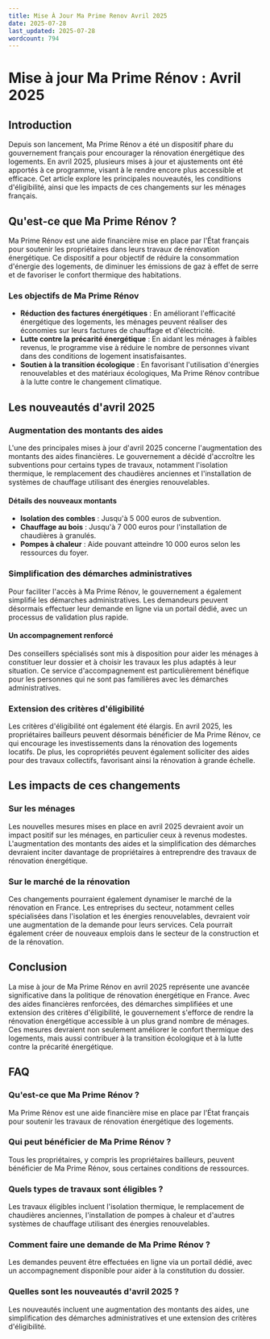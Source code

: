 ```yaml
---
title: Mise À Jour Ma Prime Renov Avril 2025
date: 2025-07-28
last_updated: 2025-07-28
wordcount: 794
---
```


# Mise à jour Ma Prime Rénov : Avril 2025

## Introduction

Depuis son lancement, Ma Prime Rénov a été un dispositif phare du gouvernement français pour encourager la rénovation énergétique des logements. En avril 2025, plusieurs mises à jour et ajustements ont été apportés à ce programme, visant à le rendre encore plus accessible et efficace. Cet article explore les principales nouveautés, les conditions d'éligibilité, ainsi que les impacts de ces changements sur les ménages français.

## Qu'est-ce que Ma Prime Rénov ?

Ma Prime Rénov est une aide financière mise en place par l'État français pour soutenir les propriétaires dans leurs travaux de rénovation énergétique. Ce dispositif a pour objectif de réduire la consommation d'énergie des logements, de diminuer les émissions de gaz à effet de serre et de favoriser le confort thermique des habitations. 

### Les objectifs de Ma Prime Rénov

- **Réduction des factures énergétiques** : En améliorant l'efficacité énergétique des logements, les ménages peuvent réaliser des économies sur leurs factures de chauffage et d'électricité.
- **Lutte contre la précarité énergétique** : En aidant les ménages à faibles revenus, le programme vise à réduire le nombre de personnes vivant dans des conditions de logement insatisfaisantes.
- **Soutien à la transition écologique** : En favorisant l'utilisation d'énergies renouvelables et des matériaux écologiques, Ma Prime Rénov contribue à la lutte contre le changement climatique.

## Les nouveautés d'avril 2025

### Augmentation des montants des aides

L'une des principales mises à jour d'avril 2025 concerne l'augmentation des montants des aides financières. Le gouvernement a décidé d'accroître les subventions pour certains types de travaux, notamment l'isolation thermique, le remplacement des chaudières anciennes et l'installation de systèmes de chauffage utilisant des énergies renouvelables.

#### Détails des nouveaux montants

- **Isolation des combles** : Jusqu'à 5 000 euros de subvention.
- **Chauffage au bois** : Jusqu'à 7 000 euros pour l'installation de chaudières à granulés.
- **Pompes à chaleur** : Aide pouvant atteindre 10 000 euros selon les ressources du foyer.

### Simplification des démarches administratives

Pour faciliter l'accès à Ma Prime Rénov, le gouvernement a également simplifié les démarches administratives. Les demandeurs peuvent désormais effectuer leur demande en ligne via un portail dédié, avec un processus de validation plus rapide. 

#### Un accompagnement renforcé

Des conseillers spécialisés sont mis à disposition pour aider les ménages à constituer leur dossier et à choisir les travaux les plus adaptés à leur situation. Ce service d'accompagnement est particulièrement bénéfique pour les personnes qui ne sont pas familières avec les démarches administratives.

### Extension des critères d'éligibilité

Les critères d'éligibilité ont également été élargis. En avril 2025, les propriétaires bailleurs peuvent désormais bénéficier de Ma Prime Rénov, ce qui encourage les investissements dans la rénovation des logements locatifs. De plus, les copropriétés peuvent également solliciter des aides pour des travaux collectifs, favorisant ainsi la rénovation à grande échelle.

## Les impacts de ces changements

### Sur les ménages

Les nouvelles mesures mises en place en avril 2025 devraient avoir un impact positif sur les ménages, en particulier ceux à revenus modestes. L'augmentation des montants des aides et la simplification des démarches devraient inciter davantage de propriétaires à entreprendre des travaux de rénovation énergétique.

### Sur le marché de la rénovation

Ces changements pourraient également dynamiser le marché de la rénovation en France. Les entreprises du secteur, notamment celles spécialisées dans l'isolation et les énergies renouvelables, devraient voir une augmentation de la demande pour leurs services. Cela pourrait également créer de nouveaux emplois dans le secteur de la construction et de la rénovation.

## Conclusion

La mise à jour de Ma Prime Rénov en avril 2025 représente une avancée significative dans la politique de rénovation énergétique en France. Avec des aides financières renforcées, des démarches simplifiées et une extension des critères d'éligibilité, le gouvernement s'efforce de rendre la rénovation énergétique accessible à un plus grand nombre de ménages. Ces mesures devraient non seulement améliorer le confort thermique des logements, mais aussi contribuer à la transition écologique et à la lutte contre la précarité énergétique.

## FAQ

### Qu'est-ce que Ma Prime Rénov ?

Ma Prime Rénov est une aide financière mise en place par l'État français pour soutenir les travaux de rénovation énergétique des logements.

### Qui peut bénéficier de Ma Prime Rénov ?

Tous les propriétaires, y compris les propriétaires bailleurs, peuvent bénéficier de Ma Prime Rénov, sous certaines conditions de ressources.

### Quels types de travaux sont éligibles ?

Les travaux éligibles incluent l'isolation thermique, le remplacement de chaudières anciennes, l'installation de pompes à chaleur et d'autres systèmes de chauffage utilisant des énergies renouvelables.

### Comment faire une demande de Ma Prime Rénov ?

Les demandes peuvent être effectuées en ligne via un portail dédié, avec un accompagnement disponible pour aider à la constitution du dossier.

### Quelles sont les nouveautés d'avril 2025 ?

Les nouveautés incluent une augmentation des montants des aides, une simplification des démarches administratives et une extension des critères d'éligibilité.